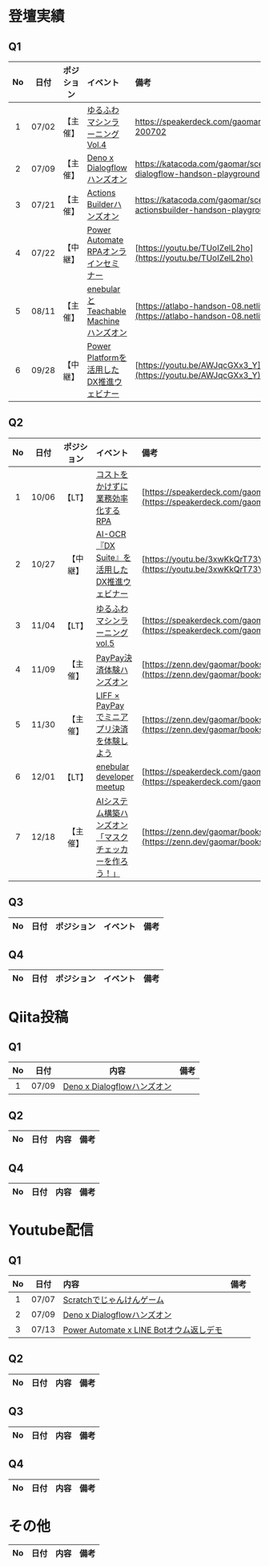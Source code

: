 # 登壇実績

## Q1

|No|日付|ポジション|イベント|備考|
|:--:|:--:|:--:|:--|:--|
|1|07/02|【主催】|[ゆるふわマシンラーニングVol.4](https://enebular.connpass.com/event/178062/)|https://speakerdeck.com/gaomar/yurufuwaml-200702|
|2|07/09|【主催】|[Deno x Dialogflowハンズオン](https://atlabo.connpass.com/event/180011/)|https://katacoda.com/gaomar/scenarios/deno-dialogflow-handson-playground|
|3|07/21|【主催】|[Actions Builderハンズオン](https://atlabo.connpass.com/event/182078/)|https://katacoda.com/gaomar/scenarios/deno-actionsbuilder-handson-playground|
|4|07/22|【中継】|[Power Automate RPAオンラインセミナー](https://atlabo.connpass.com/event/182107/)|[https://youtu.be/TUoIZelL2ho](https://youtu.be/TUoIZelL2ho)|
|5|08/11|【主催】|[enebularとTeachable Machineハンズオン](https://enebular.connpass.com/event/179530/)|[https://atlabo-handson-08.netlify.app/#0](https://atlabo-handson-08.netlify.app/#0)|
|6|09/28|【中継】|[Power Platformを活用したDX推進ウェビナー](https://atlabo.connpass.com/event/186618/)|[https://youtu.be/AWJqcGXx3_Y](https://youtu.be/AWJqcGXx3_Y)|

## Q2
|No|日付|ポジション|イベント|備考|
|:--:|:--:|:--:|:--|:--|
|1|10/06|【LT】|[コストをかけずに業務効率化するRPA](https://enebular.connpass.com/event/187448/)|[https://speakerdeck.com/gaomar/0yenrpa-201006](https://speakerdeck.com/gaomar/0yenrpa-201006)|
|2|10/27|【中継】|[AI-OCR『DX Suite』を活用したDX推進ウェビナー](https://atlabo.connpass.com/event/191604/)|[https://youtu.be/3xwKkQrT73Y](https://youtu.be/3xwKkQrT73Y)|
|3|11/04|【LT】|[ゆるふわマシンラーニング vol.5](https://enebular.connpass.com/event/188257/)|[https://speakerdeck.com/gaomar/yurufuwaml-201104](https://speakerdeck.com/gaomar/yurufuwaml-201104)|
|4|11/09|【主催】|[PayPay決済体験ハンズオン](https://atlabo.connpass.com/event/193694/)|[https://zenn.dev/gaomar/books/88d1352baa9f9e55a5a3](https://zenn.dev/gaomar/books/88d1352baa9f9e55a5a3)|
|5|11/30|【主催】|[LIFF × PayPay でミニアプリ決済を体験しよう](https://linedevelopercommunity.connpass.com/event/194998/)|[https://zenn.dev/gaomar/books/7545a0be7318d58866fb](https://zenn.dev/gaomar/books/7545a0be7318d58866fb)|
|6|12/01|【LT】|[enebular developer meetup](https://enebular.connpass.com/event/193989/)|[https://speakerdeck.com/gaomar/enebular-201201](https://speakerdeck.com/gaomar/enebular-201201)|
|7|12/18|【主催】|[AIシステム構築ハンズオン「マスクチェッカーを作ろう！」](https://atlabo.connpass.com/event/198542/)|[https://zenn.dev/gaomar/books/15dd600bc5c52f0c6181](https://zenn.dev/gaomar/books/15dd600bc5c52f0c6181)|


## Q3
|No|日付|ポジション|イベント|備考|
|:--:|:--:|:--:|:--|:--|


## Q4
|No|日付|ポジション|イベント|備考|
|:--:|:--:|:--:|:--|:--|

# Qiita投稿

## Q1

|No|日付|内容|備考|
|:--:|:--:|:--:|:--|
|1|07/09|[Deno x Dialogflowハンズオン](https://qiita.com/h-takauma/items/0971927a9b6e6193331c)||

## Q2

|No|日付|内容|備考|
|:--:|:--:|:--:|:--|

## Q4
|No|日付|内容|備考|
|:--:|:--:|:--|:--|

# Youtube配信
## Q1

|No|日付|内容|備考|
|:--:|:--:|:--|:--|
|1|07/07|[Scratchでじゃんけんゲーム](https://youtu.be/2dP_vacwSsE)||
|2|07/09|[Deno x Dialogflowハンズオン](https://youtu.be/nEWwm4Hw7lI)||
|3|07/13|[Power Automate x LINE Botオウム返しデモ](https://youtu.be/BDPD0Mt8iHc)||

## Q2

|No|日付|内容|備考|
|:--:|:--:|:--|:--|

## Q3

|No|日付|内容|備考|
|:--:|:--:|:--|:--|

## Q4
|No|日付|内容|備考|
|:--:|:--:|:--|:--|

# その他
|No|日付|内容|備考|
|:--:|:--:|:--|:--|
